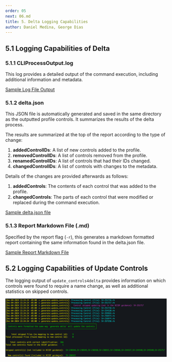 ```yaml
---
order: 05
next: 06.md
title: 5. Delta Logging Capabilities
author: Daniel Medina, George Dias
---
```

## 5.1 Logging Capabilities of Delta

### 5.1.1 CLIProcessOutput.log

This log provides a detailed output of the command execution, including additional information and metadata.

[Sample Log File Output](../../assets/downloads/CliProcessOutput.log)

### 5.1.2 delta.json

This JSON file is automatically generated and saved in the same directory as the outputted profile controls. It summarizes the results of the delta process.

The results are summarized at the top of the report according to the type of change:

1. **addedControlIDs**: A list of new controls added to the profile.
2. **removedControlIDs**: A list of controls removed from the profile.
3. **renamedControlIDs**: A list of controls that had their IDs changed.
4. **changedControlIDs**: A list of controls with changes to the metadata.

Details of the changes are provided afterwards as follows:

1. **addedControls**: The contents of each control that was added to the profile.
2. **changedControls**: The parts of each control that were modified or replaced during the command execution.

[Sample delta.json file](../../assets/downloads/delta.json)

### 5.1.3 Report Markdown File (.md)

Specified by the report flag (`-r`), this generates a markdown formatted report containing the same information found in the delta.json file.

[Sample Report Markdown File](../..//assets/downloads/report)

## 5.2 Logging Capabilities of Update Controls

The logging output of `update_controls4delta` provides information on which controls were found to require a name change, as well as additional statistics on skipped controls.

![Example Output from update_controls4delta](../../assets/img/update_controls4delta_output.png)
